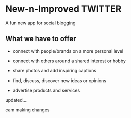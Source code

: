 # New-n-Improved TWITTER

A fun new app for social blogging

## What we have to offer

- connect with people/brands on a more personal level

* connect with others around a shared interest or hobby

- share photos and add inspiring captions

* find, discuss, discover new ideas or opinions

- advertise products and services

updated....

cam making changes